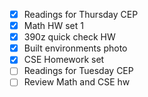 - [x] Readings for Thursday CEP
- [x] Math HW set 1
- [x] 390z quick check HW
- [x] Built environments photo
- [x] CSE Homework set
- [ ] Readings for Tuesday CEP
- [ ] Review Math and CSE hw
